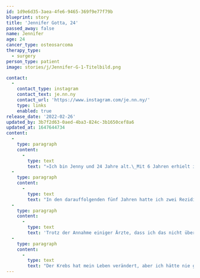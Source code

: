 ```yaml
---
id: 1d9e6d35-3aea-4fe6-9465-369f9e77f79b
blueprint: story
title: 'Jennifer Gotta, 24'
passed_away: false
name: Jennifer
age: 24
cancer_type: osteosarcoma
therapy_type:
  - surgery
person_type: patient
image: stories/j/Jennifer-G-1-Titelbild.png

contact:
  -
    contact_type: instagram
    contact_text: je.nn.ny
    contact_url: 'https://www.instagram.com/je.nn.ny/'
    type: links
    enabled: true
release_date: '2022-02-26'
updated_by: 3b7f2d63-0aed-4ba3-824c-3b1650cef8a6
updated_at: 1647644734
content:
  -
    type: paragraph
    content:
      -
        type: text
        text: "»Ich bin Jenny und 24 Jahre alt.\_Mit 6 Jahren erhielt ich die Diagnose ›Metastasiertes Osteosarkom‹. Die meiste Zeit meiner Kindheit verbrachte ich im Krankenhaus mit Chemotherapien; außerdem verlor ich mein rechtes Bein."
  -
    type: paragraph
    content:
      -
        type: text
        text: "In den darauffolgenden fünf Jahren hatte ich zwei Rezidive und ein zweites Osteosarkom an meinem anderen Bein wurde diagnostiziert. Jedes Mal folgte eine Chemotherapie. Mein Knie und Oberschenkel meines linken Beins wurden durch eine\_Tumorendoprothese\_ersetzt."
  -
    type: paragraph
    content:
      -
        type: text
        text: 'Trotz der Annahme einiger Ärzte, dass ich das nicht überleben werde, bin ich jetzt seit 12 Jahren krebsfrei.'
  -
    type: paragraph
    content:
      -
        type: text
        text: "Der Krebs hat mein Leben verändert, aber ich hätte nie gedacht, dass er mein Leben auf so positive Weise verändern kann: Ich habe bereits an nationalen und internationalen Meisterschaften im Para-Rudern teilgenommen. Ich bin Ärztin geworden. Als Ärztin möchte ich den Patienten durch meine Geschichte Mut machen und ihnen Kraft und Hoffnung\_geben, ihre Krankheit zu überwinden. Denn für das Leben nach dem Krebs lohnt es sich zu kämpfen!«"
---
```

